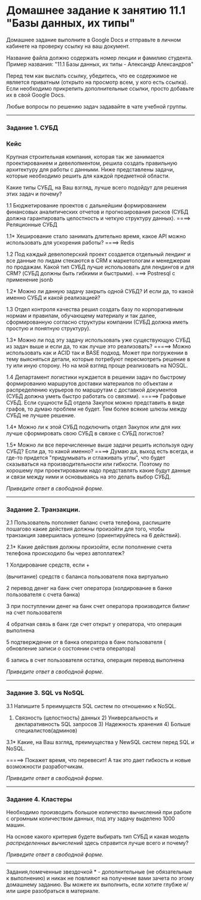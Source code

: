 # Домашнее задание к занятию 11.1 "Базы данных, их типы"

Домашнее задание выполните в Google Docs и отправьте в личном кабинете на проверку ссылку на ваш документ.

Название файла должно содержать номер лекции и фамилию студента. Пример названия: "11.1 Базы данных, их типы - Александр Александров"

Перед тем как выслать ссылку, убедитесь, что ее содержимое не является приватным (открыто на просмотр всем, у кого есть ссылка). Если необходимо прикрепить дополнительные ссылки, просто добавьте их в свой Google Docs.

Любые вопросы по решению задач задавайте в чате учебной группы.

---

### Задание 1. СУБД

### Кейс
Крупная строительная компания, которая так же занимается проектированием и девелопментом, решила создать 
правильную архитектуру для работы с данными. Ниже представлены задачи, которые необходимо решить для
каждой предметной области. 

Какие типы СУБД, на Ваш взгляд, лучше всего подойдут для решения этих задач и почему? 
 
1.1 Бюджетирование проектов с дальнейшим формированием финансовых аналитических отчетов и прогнозирования рисков
(СУБД должна гарантировать целостность и четкую структуру данных).  ====> Реляционные СУБД

1.1* Хеширование стало занимать длительно время, какое API можно использовать для ускорения работы? ====> Redis

1.2 Под каждый девелоперский проект создается отдельный лендинг и все данные по лидам стекаются в CRM к 
маркетологам и менеджерам по продажам. Какой тип СУБД лучше использовать для лендингов и для CRM? 
(СУБД должны быть гибкими и быстрыми). ===> Postresql c применение jsonb 

1.2* Можно ли данную задачу закрыть одной СУБД? И если да, то какой именно СУБД и какой реализацией?

1.3 Отдел контроля качества решил создать базу по корпоративным нормам и правилам, обучающему материалу 
и так далее, сформированную согласно структуры компании (СУБД должна иметь простую и понятную структуру).

1.3* Можно ли под эту задачу использовать уже существующую СУБД из задач выше и если да, то как лучше это 
реализовать?  =====> Можно использовать как и ACID  так и BASE подход. Может при погружении в тему выясняться детали, которые потребуют пересмотреть решение в ту или иную сторону. Но на мой взгляд проще реализовать на NOSQL.

1.4 Департамент логистики нуждается в решении задач по быстрому формированию маршрутов доставки материалов 
по объектам и распределению курьеров по маршрутам с доставкой документов (СУБД должна уметь быстро работать
со связями).  =====> Графовые СУБД. Если сущности БД отдела Закупок можно представить в виде графов, то думаю проблем не будет. Тем более всякие шлюзы между СУБД не лучшее решение.

1.4* Можно ли к этой СУБД подключить отдел Закупок или для них лучше сформировать свою СУБД в связке с СУБД 
логистов?

1.5* Можно ли все перечисленные выше задачи решить используя одну СУБД? Если да, то какой именно? ====> Думаю да, выход есть всегда, и где-то придется "придумывать и сглаживать углы", что будет сказываться  на производительности или гибкости. Поэтому по хорошему при проектировании надо  представлять какие будут данные и связи между ними и основываясь на это делать выбор СУБД.

*Приведите ответ в свободной форме.*

---

### Задание 2. Транзакции.

2.1 Пользователь пополняет баланс счета телефона, распишите пошагово какие действия должны произойти для того, чтобы 
транзакция завершилась успешно (ориентируйтесь на 6 действий).

2.1* Какие действия должны произойти, если пополнение счета телефона происходило бы через автоплатеж?

1  Холдирование средств, если + 


 (вычитание) средств с баланса пользователя пока виртуально
 
2 перевод денег на банк счет оператора (холдирование в банке пользователя с счета банка)

3 при поступлении денег на банк счет оператора  производится билинг на счет пользователя 

4 обратная связь в банк где счет открыт у оператора, что операция выполнена

5 подтверждение от  в банка оператора в банк пользователя ( обновление записи о состоянии счета оператора)

6 запись в счет пользователя остатка, операция перевод выполнена
 
*Приведите ответ в свободной форме.*

---

### Задание 3. SQL vs NoSQL

3.1 Напишите 5 преимуществ SQL систем по отношению к NoSQL. 
1) Связность (целостность) данных 2) Универсальность  и декларативность SQL запросов 3) Надежность хранения 4) Больше специалистов(админов)

3.1* Какие, на Ваш взгляд, преимущества у NewSQL систем перед SQL и NoSQL. 

=====> Покажет время, что перевесит! А так это дает гибкость и новые возможности разработчикам.

*Приведите ответ в свободной форме.*

---

### Задание 4. Кластеры

Необходимо производить большое количество вычислений при работе с огромным количеством данных, под эту задачу 
выделено 1000 машин. 

На основе какого критерия будете выбирать тип СУБД и какая модель *распределенных вычислений* 
здесь справится лучше всего и почему?

*Приведите ответ в свободной форме.*

---

Задания,помеченные звездочкой * - дополнительные (не обязательные к выполнению) и никак не повлияют на получение вами зачета по этому домашнему заданию. Вы можете их выполнить, если хотите глубже и/или шире разобраться в материале.
